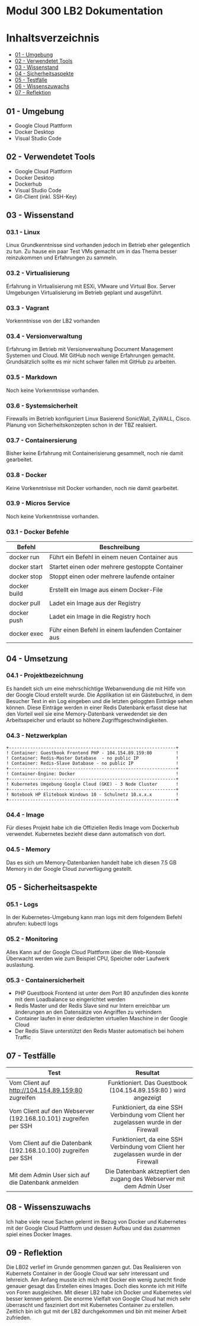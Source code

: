 
# **Modul 300 LB2 Dokumentation** 

# Inhaltsverzeichnis
  - [01 - Umgebung](#01---umgebung)
  - [02 - Verwendetet Tools](#02---verwendetet-tools)
  - [03 - Wissenstand](#03---wissenstand)
  - [04 - Sicherheitsaspekte](#04---Sicherheitsaspekte)
  - [05 - Testfälle](#05---Testfälle)
  - [06 - Wissenszuwachs](#06---Wissenszuwachs)
  - [07 - Reflektion](#07---Reflektion)

## 01 - Umgebung

- Google Cloud Plattform
- Docker Desktop
- Visual Studio Code

## 02 - Verwendetet Tools

- Google Cloud Plattform
- Docker Desktop
- Dockerhub
- Visual Studio Code
- Git-Client (inkl. SSH-Key)

## 03 - Wissenstand

### 03.1 - Linux
Linux Grundkenntnisse sind vorhanden jedoch im Betrieb eher gelegentlich zu tun. Zu hause ein paar Test VMs gemacht um in das Thema besser reinzukommen und Erfahrungen zu sammeln.

### 03.2 - Virtualisierung
Erfahrung in Virtualisierung mit ESXi, VMware und Virtual Box. Server Umgebungen Virtualisierung im Betrieb geplant und ausgeführt.

### 03.3 - Vagrant
Vorkenntnisse von der LB2 vorhanden

### 03.4 - Versionverwaltung
Erfahrung im Betrieb mit Versionverwaltung Document Management Systemen und Cloud. Mit GitHub noch wenige Erfahrungen gemacht. Grundsätzlich sollte es mir nicht schwer fallen mit GitHub zu arbeiten.

### 03.5 - Markdown
Noch keine Vorkenntnisse vorhanden.

### 03.6 - Systemsicherheit
Firewalls im Betrieb konfiguriert Linux Basierend SonicWall, ZyWALL, Cisco. Planung von Sicherheitskonzepten schon in der TBZ realsiert.

### 03.7 - Containersierung
Bisher keine Erfahrung mit Containerisierung gesammelt, noch nie damit gearbeitet.

### 03.8 - Docker
Keine Vorkenntnisse mit Docker vorhanden, noch nie damit gearbeitet.

### 03.9 - Micros Service
Noch keine Vorkenntnisse vorhanden.

### 03.1 - Docker Befehle

| Befehl       | Beschreibung                                       |
| ------------ | -------------------------------------------------- |
| docker run   | Führt ein Befehl in einem neuen Container aus      |
| docker start | Startet einen oder mehrere gestoppte Container     |
| docker stop  | Stoppt einen oder mehrere laufende ontainer        |
| docker build | Erstellt ein Image aus einem Docker-File           |
| docker pull  | Ladet ein Image aus der Registry                   |
| docker push  | Ladet ein Image in die Registry hoch               |
| docker exec  | Führ einen Befehl in einem laufenden Container aus |

## 04 - Umsetzung

### 04.1 - Projektbezeichnung
Es handelt sich um eine mehrschichtige Webanwendung die mit Hilfe von der Google Cloud erstellt wurde. Die Applikation ist ein Gästebuchrd, in dem Besucher Text in ein Log eingeben und die letzten geloggten Einträge sehen können. Diese Einträge werden in einer Redis Datenbank erfasst diese hat den Vorteil weil sie eine Memory-Datenbank verwedendet sie den Arbeitsspeicher und erlaubt so höhere Zugriffsgeschwindigkeiten.

### 04.3 - Netzwerkplan

    +---------------------------------------------------------------+
    ! Container: Guestbook Frontend PHP - 104.154.89.159:80         !
    ! Container: Redis-Master Database  - no public IP              !
    ! Container: Redis-Slave Database - no public IP                !
    +---------------------------------------------------------------+
    ! Container-Engine: Docker                                      !
    +---------------------------------------------------------------+
    ! Kubernetes Umgebung Google Cloud (GKE) - 3 Node Cluster       !
    +---------------------------------------------------------------+
    ! Notebook HP Elitebook Windows 10 - Schulnetz 10.x.x.x         !
    +---------------------------------------------------------------+


### 04.4 - Image
Für dieses Projekt habe ich die Offiziellen Redis Image vom Dockerhub verwendet. Kubernetes bezieht diese dann automatisch von dort.

### 04.5 - Memory
Das es sich um Memory-Datenbanken handelt habe ich diesen 7.5 GB Memory in der Google Cloud zurverfügung gestellt. 

## 05 - Sicherheitsaspekte

### 05.1 - Logs
In der Kubernetes-Umgebung kann man logs mit dem folgendem Befehl abrufen: kubectl logs <pod-name>
  
### 05.2 - Monitoring
Alles Kann auf der Google Cloud Plattform über die Web-Konsole Überwacht werden wie zum Beispiel CPU, Speicher oder Laufwerk auslastung.

### 05.3 - Containersicherheit
- PHP Guestbook Frontend ist unter dem Port 80 anzufinden dies konnte mit dem Loadbalance so eingerichtet werden
- Redis Master und der Redis Slave sind nur Intern erreichbar um änderungen an den Datensätze von Angriffen zu verhindern
- Container laufen in einer dedizierten virtuellen Maschine in der Google Cloud
- Der Redis Slave unterstützt den Redis Master automatisch bei hohem Traffic  

## 07 - Testfälle

|   Test| Resultat  |
|---|:-:|
| Vom Client auf http://104.154.89.159:80 zugreifen  | Funktioniert. Das Guestbook (104.154.89.159:80 ) wird angezeigt  |
| Vom Client auf den Webserver (192.168.10.101) zugreifen per SSH |  Funktioniert, da eine SSH Verbindung vom Client her zugelassen wurde in der Firewall |
| Vom Client auf die Datenbank (192.168.10.100) zugreifen per SSH |  Funktioniert, da eine SSH Verbindung vom Client her zugelassen wurde in der Firewall |
| Mit dem Admin User sich auf die Datenbank anmelden | Die Datenbank aktzeptiert den zugang des Webserver mit dem Admin User|
       
## 08 - Wissenszuwachs

Ich habe viele neue Sachen gelernt im Bezug von Docker und Kubernetes mit der Google Cloud Plattform und dessen Aufbau und das zusammen spiel eines Docker Images.   

## 09 - Reflektion
Die LB02 verlief im Grunde genommen ganzen gut. Das Realisieren von Kubernets Container in der Google Cloud war sehr interessant und lehrreich. Am Anfang musste ich mich mit Docker ein wenig zurecht finde genauer gesagt das Erstellen eines Images. Doch dies konnte ich mit Hilfe von Foren ausgleichen. Mit dieser LB2 habe ich Docker und Kubernetes viel besser kennen gelernt. Die enorme Vielfalt von Google Cloud hat mich sehr überrascht und fasziniert dort mit Kubernetes Container zu erstellen. Zeitlich bin ich gut mit der LB2 durchgekommen und bin mit meiner Arbeit zufrieden. 

